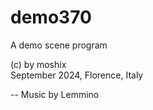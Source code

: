 # demo370
A demo scene program


(c) by moshix  
September 2024, Florence, Italy   

-- Music by Lemmino
